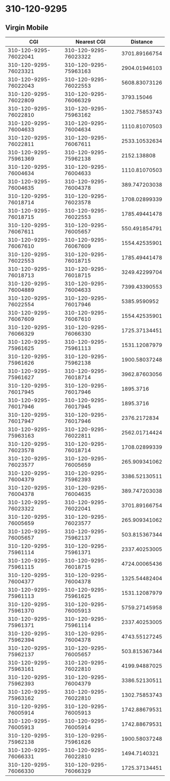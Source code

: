 # 310-120-9295
## Virgin Mobile


| CGI | Nearest CGI | Distance |
|-----|-------------|----------|
| 310-120-9295-76022041 | 310-120-9295-76023322 | 3701.89166754 |
| 310-120-9295-76023321 | 310-120-9295-75963163 | 2904.01946103 |
| 310-120-9295-76022043 | 310-120-9295-76022553 | 5608.83073126 |
| 310-120-9295-76022809 | 310-120-9295-76066329 | 3793.15046 |
| 310-120-9295-76022810 | 310-120-9295-75963162 | 1302.75853743 |
| 310-120-9295-76004633 | 310-120-9295-76004634 | 1110.81070503 |
| 310-120-9295-76022811 | 310-120-9295-76067611 | 2533.10532634 |
| 310-120-9295-75961369 | 310-120-9295-75962138 | 2152.138808 |
| 310-120-9295-76004634 | 310-120-9295-76004633 | 1110.81070503 |
| 310-120-9295-76004635 | 310-120-9295-76004378 | 389.747203038 |
| 310-120-9295-76018714 | 310-120-9295-76023578 | 1708.02899339 |
| 310-120-9295-76018715 | 310-120-9295-76022553 | 1785.49441478 |
| 310-120-9295-76067611 | 310-120-9295-76005657 | 550.491854791 |
| 310-120-9295-76067610 | 310-120-9295-76067609 | 1554.42535901 |
| 310-120-9295-76022553 | 310-120-9295-76018715 | 1785.49441478 |
| 310-120-9295-76018713 | 310-120-9295-76018715 | 3249.42299704 |
| 310-120-9295-76004889 | 310-120-9295-76004633 | 7399.43390553 |
| 310-120-9295-76022554 | 310-120-9295-76017946 | 5385.9590952 |
| 310-120-9295-76067609 | 310-120-9295-76067610 | 1554.42535901 |
| 310-120-9295-76066329 | 310-120-9295-76066330 | 1725.37134451 |
| 310-120-9295-75961625 | 310-120-9295-75961113 | 1531.12087979 |
| 310-120-9295-75961626 | 310-120-9295-75962138 | 1900.58037248 |
| 310-120-9295-75961627 | 310-120-9295-76018714 | 3962.87603056 |
| 310-120-9295-76017945 | 310-120-9295-76017946 | 1895.3716 |
| 310-120-9295-76017946 | 310-120-9295-76017945 | 1895.3716 |
| 310-120-9295-76017947 | 310-120-9295-76017946 | 2376.2172834 |
| 310-120-9295-75963163 | 310-120-9295-76022811 | 2562.01714424 |
| 310-120-9295-76023578 | 310-120-9295-76018714 | 1708.02899339 |
| 310-120-9295-76023577 | 310-120-9295-76005659 | 265.909341062 |
| 310-120-9295-76004379 | 310-120-9295-75962393 | 3386.52130511 |
| 310-120-9295-76004378 | 310-120-9295-76004635 | 389.747203038 |
| 310-120-9295-76023322 | 310-120-9295-76022041 | 3701.89166754 |
| 310-120-9295-76005659 | 310-120-9295-76023577 | 265.909341062 |
| 310-120-9295-76005657 | 310-120-9295-75962137 | 503.815367344 |
| 310-120-9295-75961114 | 310-120-9295-75961371 | 2337.40253005 |
| 310-120-9295-75961115 | 310-120-9295-76018715 | 4724.00065436 |
| 310-120-9295-76004377 | 310-120-9295-76004378 | 1325.54482404 |
| 310-120-9295-75961113 | 310-120-9295-75961625 | 1531.12087979 |
| 310-120-9295-75961370 | 310-120-9295-76005913 | 5759.27145958 |
| 310-120-9295-75961371 | 310-120-9295-75961114 | 2337.40253005 |
| 310-120-9295-75962394 | 310-120-9295-76004378 | 4743.55127245 |
| 310-120-9295-75962137 | 310-120-9295-76005657 | 503.815367344 |
| 310-120-9295-75963161 | 310-120-9295-76022810 | 4199.94887025 |
| 310-120-9295-75962393 | 310-120-9295-76004379 | 3386.52130511 |
| 310-120-9295-75963162 | 310-120-9295-76022810 | 1302.75853743 |
| 310-120-9295-76005914 | 310-120-9295-76005913 | 1742.88679531 |
| 310-120-9295-76005913 | 310-120-9295-76005914 | 1742.88679531 |
| 310-120-9295-75962138 | 310-120-9295-75961626 | 1900.58037248 |
| 310-120-9295-76066331 | 310-120-9295-76022810 | 1494.7140321 |
| 310-120-9295-76066330 | 310-120-9295-76066329 | 1725.37134451 |
